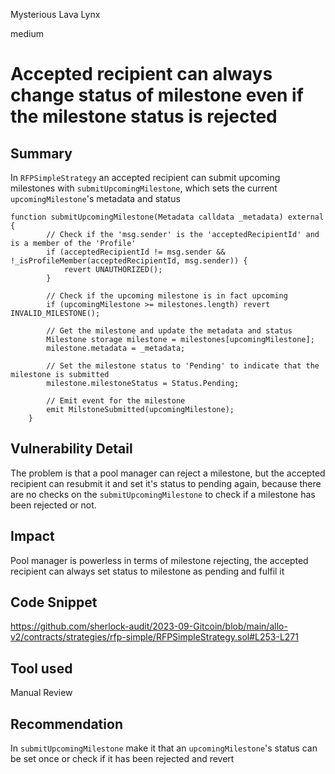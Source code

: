 Mysterious Lava Lynx

medium

# Accepted recipient can always change status of milestone even if the milestone status is rejected
## Summary

In `RFPSimpleStrategy` an accepted recipient can submit upcoming milestones with `submitUpcomingMilestone`, which sets the current `upcomingMilestone`'s metadata and status

```solidity
function submitUpcomingMilestone(Metadata calldata _metadata) external {
        // Check if the 'msg.sender' is the 'acceptedRecipientId' and is a member of the 'Profile'
        if (acceptedRecipientId != msg.sender && !_isProfileMember(acceptedRecipientId, msg.sender)) {
            revert UNAUTHORIZED();
        }

        // Check if the upcoming milestone is in fact upcoming
        if (upcomingMilestone >= milestones.length) revert INVALID_MILESTONE();

        // Get the milestone and update the metadata and status
        Milestone storage milestone = milestones[upcomingMilestone];
        milestone.metadata = _metadata;

        // Set the milestone status to 'Pending' to indicate that the milestone is submitted
        milestone.milestoneStatus = Status.Pending;

        // Emit event for the milestone
        emit MilstoneSubmitted(upcomingMilestone);
    }
```

## Vulnerability Detail

The problem is that a pool manager can reject a milestone, but the accepted recipient can resubmit it and set it's status to pending again, because there are no checks on the `submitUpcomingMilestone` to check if a milestone has been rejected or not.

## Impact

Pool manager is powerless in terms of milestone rejecting, the accepted recipient can always set status to milestone as pending and fulfil it

## Code Snippet

https://github.com/sherlock-audit/2023-09-Gitcoin/blob/main/allo-v2/contracts/strategies/rfp-simple/RFPSimpleStrategy.sol#L253-L271

## Tool used

Manual Review

## Recommendation
In `submitUpcomingMilestone` make it that an `upcomingMilestone`'s status can be set once or check if it has been rejected and revert